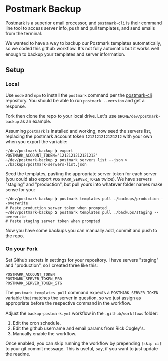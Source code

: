 # Postmark Backup

[Postmark](https://postmarkapp.com/) is a superior email processor, and `postmark-cli` is their command line tool to access server info, push and pull templates, and send emails from the terminal.  

We wanted to have a way to backup our Postmark templates automatically, so we coded this github workflow. It's not fully automatic but it works well enough to backup your templates and server information. 

## Setup
### Local

Use `node` and `npm` to install the `postmark` command per the [postmark-cli](https://github.com/wildbit/postmark-cli) repository. You should be able to run `postmark --version` and get a response. 

Fork then clone the repo to your local drive. Let's use `$HOME/dev/postmark-backup` as an example. 

Assuming `postmark` is installed and working, now seed the servers list, replacing the postmark account token `1212121212121212` with your own when you export the variable: 

```
~/dev/postmark-backup ❯ export POSTMARK_ACCOUNT_TOKEN='1212121212121212'
~/dev/postmark-backup ❯ postmark servers list --json > ./backups/postmark-servers-list.json 
```

Seed the templates, pasting the appropriate server token for each server (you could also export `POSTMARK_SERVER_TOKEN` twice). We have servers "staging" and "production", but pull yours into whatever folder names make sense for you: 

```
~/dev/postmark-backup ❯ postmark templates pull ./backups/production --overwrite
# Paste production server token when prompted
~/dev/postmark-backup ❯ postmark templates pull ./backups/staging --overwrite
# Paste staging server token when prompted
```

Now you have some backups you can manually add, commit and push to the repo. 

### On your Fork

Set Github secrets in settings for your repository. I have servers "staging" and "production", so I created three like this: 

```
POSTMARK_ACCOUNT_TOKEN
POSTMARK_SERVER_TOKEN_PRD
POSTMARK_SERVER_TOKEN_STG
```

The `postmark templates pull` command expects a `POSTMARK_SERVER_TOKEN` variable that matches the server in question, so we just assign as appropriate before the respective command in the workflow. 

Adjust the `backup-postmark.yml` workflow in the `.github/workflows` folder: 

1. Edit the cron schedule. 
2. Edit the github username and email params from Rick Cogley's. 
3. Manually enable the workflow. 

Once enabled, you can skip running the workflow by prepending `[skip ci]` to your git commit message. This is useful, say, if you want to just update the readme. 